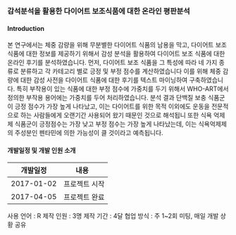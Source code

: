 ### 감석분석을 활용한 다이어트 보조식품에 대한 온라인 평판분석


#### Introduction

본 연구에서는 체중 감량을 위해 무분별한 다이어트 식품의 남용을 막고, 다이어트 보조 식품에 대한 정보를 제공하기 위해서 감성 분석을 활용하여 다이어트 보조 식품에 대한 온라인 후기를 분석하였습니다.
먼저, 다이어트 보조 식품을 그 특성에 따라 네 가지 종류로 분류하고 각 카테고리 별로 긍정 및 부정 점수를 계산하였습니다
이를 위해 체중 감량에 대한 감성 사전을 다이어트 식품에 대한 후기를 텍스트 마이닝하여 구축하였습니다.
특히 부작용이 있는 식품에 대한 부정 점수에 가중치를 두기 위해서 WHO-ART에서 정의한 부작용 용어에는 가중치를 두어 처리하였습니다.
분석 결과 단백질 보충 식품군이 긍정 점수가 가장 높게 나타났고, 이는 다이어트를 위한 목적 이외에도 운동을 전문적으로 하는 사람들에게 오랜기간 사용되어 왔기 때문인 것으로 해석됩니 
또한 식욕 억제제 식품군이 긍정점수는 가장 낮고 부정 점수는 가장 높게 나타났는데, 이는 식욕억제제의 주성분인 펜타민에 의한 가능성이 클 것이라고 예측됩니다. 

#### 개발일정 및 개발 인원 소개

개발일정 |  내용  
:---: | ---  
2017-01-02 | 프로젝트 시작
2017-04-05 | 프로젝트 완료

사용 언어 : R
제작 인원 : 3명 
제작 기간 : 4달
협업 방식 : 주 1~2회 미팅, 매일 개발 상황 공유  
 
